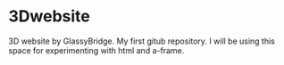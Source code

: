 # 3Dwebsite
3D website by GlassyBridge. 
My first gitub repository. I will be using this space for experimenting with html and a-frame.
